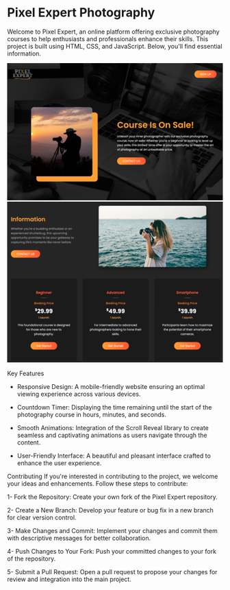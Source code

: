 # Pixel Expert Photography

Welcome to Pixel Expert, an online platform offering exclusive photography courses to help enthusiasts and professionals enhance their skills. This project is built using HTML, CSS, and JavaScript. Below, you'll find essential information.

![Pixel Expert Preview_1](./public/assets/Web01.png)
![Pixel Expert Preview_2](./public/assets/Web02.png)

Key Features

- Responsive Design: A mobile-friendly website ensuring an optimal viewing experience across various devices.

- Countdown Timer: Displaying the time remaining until the start of the photography course in hours, minutes, and seconds.

- Smooth Animations: Integration of the Scroll Reveal library to create seamless and captivating animations as users navigate through the content.

- User-Friendly Interface: A beautiful and pleasant interface crafted to enhance the user experience.

Contributing
If you're interested in contributing to the project, we welcome your ideas and enhancements. Follow these steps to contribute:

1- Fork the Repository: Create your own fork of the Pixel Expert repository.

2- Create a New Branch: Develop your feature or bug fix in a new branch for clear version control.

3- Make Changes and Commit: Implement your changes and commit them with descriptive messages for better collaboration.

4- Push Changes to Your Fork: Push your committed changes to your fork of the repository.

5- Submit a Pull Request: Open a pull request to propose your changes for review and integration into the main project.
